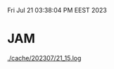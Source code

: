 Fri Jul 21 03:38:04 PM EEST 2023
# JAM
<a href='./cache/202307/21_15.log'>./cache/202307/21_15.log</a>
